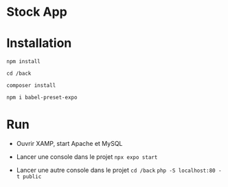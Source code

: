 # Stock App

# Installation

```npm install```

```cd /back```

```composer install```

``npm i babel-preset-expo``

# Run

- Ouvrir XAMP, start Apache et MySQL

- Lancer une console dans le projet
```npx expo start```

- Lancer une autre console dans le projet
```cd /back```
```php -S localhost:80 -t public```
